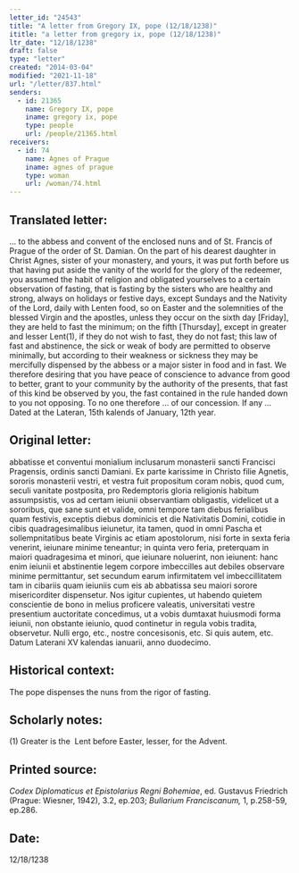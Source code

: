 ```yaml
---
letter_id: "24543"
title: "A letter from Gregory IX, pope (12/18/1238)"
ititle: "a letter from gregory ix, pope (12/18/1238)"
ltr_date: "12/18/1238"
draft: false
type: "letter"
created: "2014-03-04"
modified: "2021-11-18"
url: "/letter/837.html"
senders:
  - id: 21365
    name: Gregory IX, pope
    iname: gregory ix, pope
    type: people
    url: /people/21365.html
receivers:
  - id: 74
    name: Agnes of Prague
    iname: agnes of prague
    type: woman
    url: /woman/74.html
---
```

<h2> Translated letter:</h2>... to the abbess and convent of the enclosed nuns and of St. Francis of Prague of the order of St. Damian.
On the part of his dearest daughter in Christ Agnes, sister of your monastery, and yours, it was put forth before us that having put aside the vanity of the world for the glory of the redeemer, you assumed the habit of religion and obligated yourselves to a certain observation of fasting, that is fasting by the sisters who are healthy and strong, always on holidays or festive days, except Sundays and the Nativity of the Lord, daily with Lenten food, so on Easter and the solemnities of the blessed Virgin and the apostles, unless they occur on the sixth day [Friday], they are held to fast the minimum; on the fifth [Thursday], except in greater and lesser Lent(1), if they do not wish to fast, they do not fast;  this law of fast and abstinence, the sick or weak of body are permitted to observe minimally, but according to their weakness or sickness they may be mercifully dispensed by the abbess or a major sister in food and in fast.  We therefore desiring that you have peace of conscience to advance from good to better, grant to your community by the authority of the presents, that fast of this kind be observed by you, the fast contained in the rule handed down to you not opposing.  To no one therefore ... of our concession.  If any ...
Dated at the Lateran, 15th kalends of January, 12th year.
<h2 class="mt-4"> Original letter:</h2>abbatisse et conventui monialium inclusarum monasterii sancti Francisci Pragensis, ordinis sancti Damiani.  Ex parte karissime in Christo filie Agnetis, sororis monasterii vestri, et vestra fuit propositum coram nobis, quod cum, seculi vanitate postposita, pro Redemptoris gloria religionis habitum assumpsistis, vos ad certam ieiunii observantiam obligastis, videlicet ut a sororibus, que sane sunt et valide, omni tempore tam diebus ferialibus quam festivis, exceptis diebus dominicis et die Nativitatis Domini, cotidie in cibis quadragesimalibus ieiunetur, ita tamen, quod in omni Pascha et sollempnitatibus beate Virginis ac etiam apostolorum, nisi forte in sexta feria venerint, ieiunare minime teneantur; in quinta vero feria, preterquam in maiori quadragesima et minori, que ieiunare noluerint, non ieiunent:  hanc enim ieiunii et abstinentie legem corpore imbeccilles aut debiles observare minime permittantur, set secundum earum infirmitatem vel imbeccillitatem tam in cibariis quam ieiuniis cum eis ab abbatissa seu maiori sorore misericorditer dispensetur.  Nos igitur cupientes, ut habendo quietem conscientie de bono in melius proficere valeatis, universitati vestre presentium auctoritate concedimus, ut a vobis dumtaxat huiusmodi forma ieiunii, non obstante ieiunio, quod continetur in regula vobis tradita, observetur.
Nulli ergo, etc., nostre concesisonis, etc.  Si quis autem, etc.
Datum Laterani XV kalendas ianuarii, anno duodecimo.
<h2 class="mt-4"> Historical context:</h2>The pope dispenses the nuns from the rigor of fasting.
<h2 class="mt-4"> Scholarly notes:</h2><p>(1)&nbsp;Greater is the&nbsp; Lent before Easter, lesser, for the Advent.</p><h2 class="mt-4"> Printed source:</h2><p><em>Codex Diplomaticus et Epistolarius Regni Bohemiae</em>, ed. Gustavus Friedrich (Prague: Wiesner, 1942), 3.2, ep.203; <em>Bullarium Franciscanum,</em> 1, p.258-59, ep.286.</p><h2 class="mt-4"> Date:</h2>12/18/1238